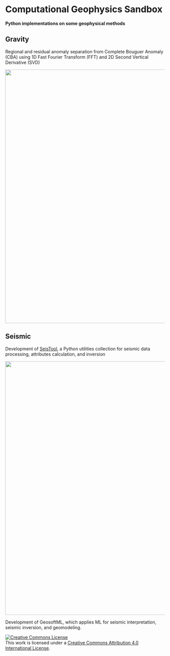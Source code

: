 # Computational Geophysics Sandbox

**Python implementations on some geophysical methods**

## Gravity 

Regional and residual anomaly separation from Complete Bouguer Anomaly (CBA) using 1D Fast Fourier Transform (FFT) and 2D Second Vertical Derivative (SVD)

<div>
<img src="https://user-images.githubusercontent.com/51282928/77532985-932dfa80-6ec8-11ea-9e04-b39ba5536487.PNG" width="800"/>
</div>

## Seismic

Development of [SeisTool](https://github.com/yohanesnuwara/computational-geophysics/blob/master/seismic/README.md), a Python utilities collection for seismic data processing, attributes calculation, and inversion

<div>
<img src="https://user-images.githubusercontent.com/51282928/115356419-d6e75680-a1e5-11eb-8b06-404c99494957.png" width="800"/>
</div>

Development of GeosoftML, which applies ML for seismic interpretation, seismic inversion, and geomodeling.

<a rel="license" href="http://creativecommons.org/licenses/by/4.0/"><img alt="Creative Commons License" style="border-width:0" src="https://licensebuttons.net/l/by-nc-sa/3.0/88x31.png" /></a><br />This work is licensed under a <a rel="license" href="http://creativecommons.org/licenses/by/4.0/">Creative Commons Attribution 4.0 International License</a>.

<!--

<div>
<img src="https://user-images.githubusercontent.com/51282928/77532985-932dfa80-6ec8-11ea-9e04-b39ba5536487.PNG" width="800"/>
</div>

### [See here](https://github.com/yohanesnuwara/computational-geophysics/tree/master/gravity)

Data: [Roosevelt Hotsprings Geothermal USA from open-source USGS data](https://github.com/yohanesnuwara/computational-geophysics/blob/master/gravity/data/Gravity_UTM.txt)

<div>
<img src="https://user-images.githubusercontent.com/51282928/77532692-f5d2c680-6ec7-11ea-9db7-8c0d61e295b6.PNG" width="600"/>
</div>

### Regional and residual anomaly separation using Fourier Transform and Moving Average

#### FFT 1D slice into 2D map [See notebook](https://github.com/yohanesnuwara/computational-geophysics/blob/master/gravity/notebooks/fft_moving_average_2D_slice.ipynb)

<div>
<img src="https://user-images.githubusercontent.com/51282928/77532829-40544300-6ec8-11ea-9426-261bae10a1e2.PNG" width="700"/>
</div>

<div>
<img src="https://user-images.githubusercontent.com/51282928/77571109-621cec80-6eff-11ea-8a94-341d459008e1.PNG" width="700"/>
</div>

#### FFT 2D with Radially Averaged Power Spectrum [See notebook]()

### Regional and residual anomaly separation using Second Vertical Derivative

[See notebook](https://github.com/yohanesnuwara/computational-geophysics/blob/master/gravity/notebooks/second_vertical_derivative.ipynb)

<div>
<img src="https://user-images.githubusercontent.com/51282928/77532985-932dfa80-6ec8-11ea-9e04-b39ba5536487.PNG" width="800"/>
</div>

## Seismic

### [`seis_util`](https://github.com/yohanesnuwara/computational-geophysics/blob/master/seismic/seis_util.py): Library for basic processing of seismic data. See [Notebook](https://github.com/yohanesnuwara/computational-geophysics/blob/master/seismic/seis_util.ipynb)

> Use library `segyio` for seismic io

* `slicing`: to slice inline, crossline, or timeslice from 3D seismic cube
* `display_slice`: to display the seismic slices
* `frequency_spectrum`: to compute frequency spectrum of an inline, a crossline, or the whole 3D cube

Notebooks containing seismic processing and seismic attribute analysis of Dutch F3 seismic cube from [`open-geoscience-repository`](https://github.com/yohanesnuwara/open-geoscience-repository)

![Netherlands-F3-Nuwara](https://user-images.githubusercontent.com/51282928/83105174-5eb30680-a0e4-11ea-8d17-f4a7ecdcaf0f.png)

### [`seis_widget`](https://github.com/yohanesnuwara/computational-geophysics/blob/master/seismic/seis_widget.py): Interactive slider to display slices of 3D seismic cube. See [Notebook](https://github.com/yohanesnuwara/computational-geophysics/blob/master/seismic/seis_widget.ipynb)

![image](https://user-images.githubusercontent.com/51282928/83326031-1be75f00-a29b-11ea-8e83-883f7a6bc819.png)

### [`seis_attribute`]()

## Magnetic
Still empty.

## Electrical
Still empty.

## Electromagnetic
Still empty.
